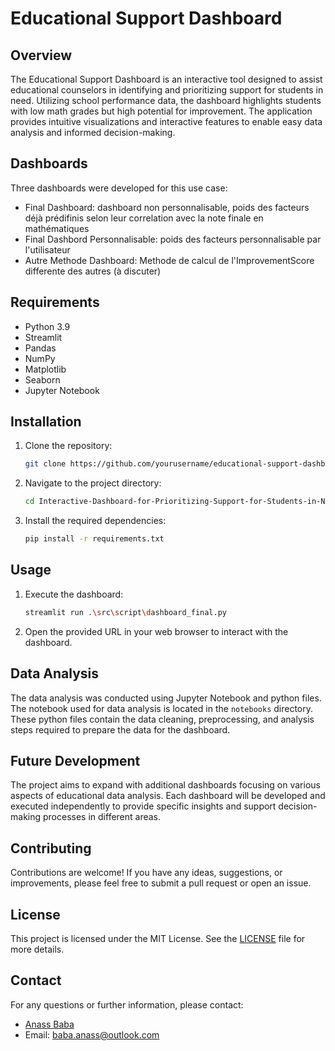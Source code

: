 # Educational Support Dashboard

## Overview
The Educational Support Dashboard is an interactive tool designed to assist educational counselors in identifying and prioritizing support for students in need. Utilizing school performance data, the dashboard highlights students with low math grades but high potential for improvement. The application provides intuitive visualizations and interactive features to enable easy data analysis and informed decision-making.

## Dashboards
Three dashboards were developed for this use case:
- Final Dashboard: dashboard non personnalisable, poids des facteurs déjà prédifinis selon leur correlation avec la note finale en mathématiques
- Final Dashbord Personnalisable: poids des facteurs personnalisable par l'utilisateur
- Autre Methode Dashboard: Methode de calcul de l'ImprovementScore differente des autres (à discuter)



## Requirements
- Python 3.9
- Streamlit
- Pandas
- NumPy
- Matplotlib
- Seaborn
- Jupyter Notebook

## Installation
1. Clone the repository:
    ```bash
    git clone https://github.com/yourusername/educational-support-dashboard.git
    ```
2. Navigate to the project directory:
    ```bash
    cd Interactive-Dashboard-for-Prioritizing-Support-for-Students-in-Need
    ```
3. Install the required dependencies:
    ```bash
    pip install -r requirements.txt
    ```

## Usage
1. Execute the dashboard:
    ```bash
    streamlit run .\src\script\dashboard_final.py
    ```
2. Open the provided URL in your web browser to interact with the dashboard.

## Data Analysis
The data analysis was conducted using Jupyter Notebook and python files. The notebook used for data analysis is located in the `notebooks` directory. These python files contain the data cleaning, preprocessing, and analysis steps required to prepare the data for the dashboard.


## Future Development
The project aims to expand with additional dashboards focusing on various aspects of educational data analysis. Each dashboard will be developed and executed independently to provide specific insights and support decision-making processes in different areas.

## Contributing
Contributions are welcome! If you have any ideas, suggestions, or improvements, please feel free to submit a pull request or open an issue.

## License
This project is licensed under the MIT License. See the [LICENSE](LICENSE) file for more details.

## Contact
For any questions or further information, please contact:
- [Anass Baba](https://github.com/yourusername)
- Email: baba.anass@outlook.com

